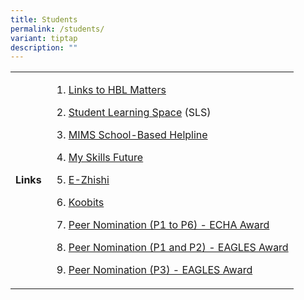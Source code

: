 ```yaml
---
title: Students
permalink: /students/
variant: tiptap
description: ""
---
```

<table style="minWidth: 50px">
<colgroup>
<col>
<col>
</colgroup>
<tbody>
<tr>
<td rowspan="1" colspan="1">
<p><strong>Links</strong>
</p>
</td>
<td rowspan="1" colspan="1">
<ol data-tight="true" class="tight">
<li>
<p><a href="/hbl-links/" rel="noopener nofollow" target="_blank">Links to HBL Matters</a>
</p>
</li>
<li>
<p><a href="https://vle.learning.moe.edu.sg/login" rel="noopener noreferrer nofollow" target="_blank">Student Learning Space</a> (SLS)</p>
</li>
<li>
<p><a href="https://go.gov.sg/frontier-formsg" rel="noopener noreferrer nofollow" target="_blank">MIMS School-Based Helpline</a>
</p>
</li>
<li>
<p><a href="https://www.myskillsfuture.gov.sg/content/student/en/primary.html" rel="noopener noreferrer nofollow" target="_blank">My Skills Future</a>
</p>
</li>
<li>
<p><a href="https://www.ezhishi.net/Contents/index.html" rel="noopener noreferrer nofollow" target="_blank">E-Zhishi</a>
</p>
</li>
<li>
<p><a href="https://member.koobits.com/" rel="noopener noreferrer nofollow" target="_blank">Koobits</a>
</p>
</li>
<li>
<p><a href="https://go.gov.sg/studentnomination2024" rel="noopener nofollow" target="_blank">Peer Nomination (P1 to P6) - ECHA Award</a>
</p>
</li>
<li>
<p><a href="https://go.gov.sg/primary1and2-peernomination2024" rel="noopener nofollow" target="_blank">Peer Nomination (P1 and P2) - EAGLES Award</a>
</p>
</li>
<li>
<p><a href="https://go.gov.sg/primary3-peernomination2024" rel="noopener nofollow" target="_blank">Peer Nomination (P3) - EAGLES Award</a>
</p>
</li>
</ol>
</td>
</tr>
</tbody>
</table>
<p></p>